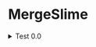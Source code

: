 # MergeSlime

<details>
<summary>Test 0.0</summary>

<h3>[Test 0.1]</h3>
<img src="https://github.com/HongDaHyun/MergeSlime/assets/101586627/e27fea1b-6d07-4084-bcd8-bd51743d64d2" width="360" alt="Test 0.1">
- 반응형 디자인 구축<br/>
- 배경 오브젝트 생성&이동<br/>
</details>
